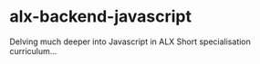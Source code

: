 # alx-backend-javascript
Delving much deeper into Javascript in ALX Short specialisation curriculum...
